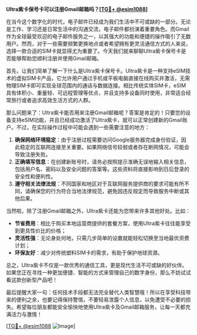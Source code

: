 **Ultra紫卡保号卡可以注册Gmail邮箱吗？[[TG💪+ @esim1088](https://t.me/s/esim1088)]**

在当今这个数字化的时代，电子邮件已经成为我们生活中不可或缺的一部分。无论是工作、学习还是日常生活中的沟通交流，电子邮件都扮演着重要角色。而Gmail作为全球最受欢迎的电子邮件服务之一，以其强大的功能和便捷的操作吸引了无数用户。然而，对于一些需要频繁更换地点或者希望拥有更灵活通信方式的人来说，选择一款合适的SIM卡就显得尤为重要了。今天我们就来聊聊Ultra紫卡保号卡是否能够帮助您顺利注册并使用Gmail邮箱。

首先，让我们简单了解一下什么是Ultra紫卡保号卡。Ultra紫卡是一种支持eSIM技术的虚拟SIM卡产品，它允许用户通过手机或平板电脑直接在线购买并激活，无需物理SIM卡即可实现全球范围内的通话与数据连接。相比传统实体SIM卡，eSIM具有体积小、重量轻、可远程管理等优点，并且支持多设备同时使用，非常适合经常旅行或者追求高效生活方式的人群。

那么问题来了：Ultra紫卡能否用来注册Gmail邮箱呢？答案是肯定的！只要您的设备支持eSIM功能，并且已经成功激活了Ultra紫卡，就可以正常创建新的Gmail账户。不过，在实际操作过程中可能会遇到一些需要注意的地方：

1. **确保网络环境稳定**：由于注册过程需要访问Google服务器完成身份验证，因此稳定的互联网连接至关重要。如果网络信号较弱或者存在断网情况，可能会导致注册失败。
2. **正确填写信息**：在创建新账号时，请务必按照提示准确无误地输入相关信息，包括用户名、密码以及安全问题的答案等。这些资料将直接影响到日后登录的安全性和便利性。
3. **遵守相关法律法规**：不同国家和地区对于互联网服务提供商的要求可能有所不同，请确保您的行为符合当地法律规范，避免因违反规定而导致服务中断或其他后果。

当然啦，除了注册Gmail邮箱之外，Ultra紫卡还能为您带来许多其他好处。比如：
- **节省费用**：相比于购买本地运营商提供的套餐方案，使用Ultra紫卡往往能享受到更具性价比的价格；
- **灵活性强**：无论身处何地，只需几步简单的设置就能轻松切换至当地最优资费计划；
- **环保友好**：减少对传统塑料SIM卡的需求，有助于保护地球资源。

总之，Ultra紫卡不仅是一款优秀的通信工具，更是现代生活不可或缺的好伙伴。如果您正在寻找一种更加便捷、智能的方式来管理自己的数字身份，那么不妨试试看这款创新型产品吧！

最后提醒大家一句：任何技术手段都无法完全替代人类智慧哦！所以在享受科技带来的便利之余，也要记得保持警惕，不要轻易泄露个人信息，以免遭受不必要的损失。希望每位朋友都能安全愉快地使用Ultra紫卡及Gmail邮箱服务，让每一天都充满活力与激情！

[[TG💪+ @esim1088](https://t.me/s/esim1088) ![Image](https://i.postimg.cc/4NQfJmqS/Snipaste-2025-05-13-00-14-12.png)]